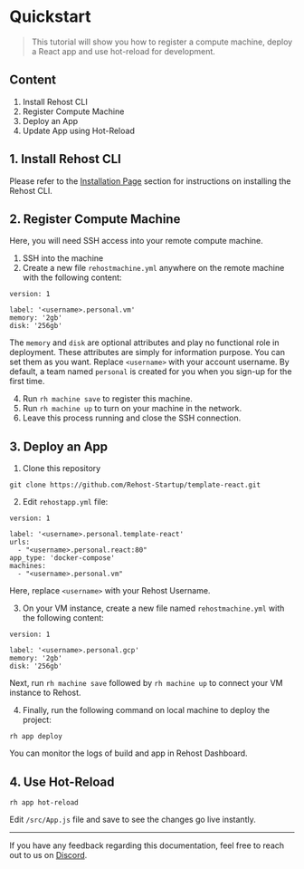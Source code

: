 # Quickstart

> This tutorial will show you how to register a compute machine, deploy a React app and use hot-reload for development.

## Content
1. Install Rehost CLI
2. Register Compute Machine
3. Deploy an App
4. Update App using Hot-Reload

## 1. Install Rehost CLI

Please refer to the [Installation Page](/getting-started/installation.md) section for instructions on installing the Rehost CLI.

## 2. Register Compute Machine

Here, you will need SSH access into your remote compute machine.
1. SSH into the machine
2. Create a new file `rehostmachine.yml` anywhere on the remote machine with the following content: 

```
version: 1

label: '<username>.personal.vm'
memory: '2gb'
disk: '256gb'

```

The `memory` and `disk` are optional attributes and play no functional role in deployment. These attributes are simply for information purpose. You can set them as you want. Replace `<username>` with your account username. By default, a team named `personal` is created for you when you sign-up for the first time.

4. Run `rh machine save` to register this machine.
5. Run `rh machine up` to turn on your machine in the network.
6. Leave this process running and close the SSH connection.

## 3. Deploy an App
1. Clone this repository

```
git clone https://github.com/Rehost-Startup/template-react.git

```
2. Edit `rehostapp.yml` file:

```
version: 1

label: '<username>.personal.template-react'
urls:
  - "<username>.personal.react:80"
app_type: 'docker-compose'
machines:
  - "<username>.personal.vm"

```

Here, replace `<username>` with your Rehost Username.

3. On your VM instance, create a new file named `rehostmachine.yml` with the following content:

```
version: 1

label: '<username>.personal.gcp'
memory: '2gb'
disk: '256gb'

``` 

Next, run `rh machine save` followed by `rh machine up` to connect your VM instance to Rehost.

4. Finally, run the following command on local machine to deploy the project:

```
rh app deploy

```
You can monitor the logs of build and app in Rehost Dashboard.

## 4. Use Hot-Reload

```
rh app hot-reload

```

Edit `/src/App.js` file and save to see the changes go live instantly.

<hr/>

If you have any feedback regarding this documentation, feel free to reach out to us on [Discord](https://discord.gg/RnkBxDJJhQ).

